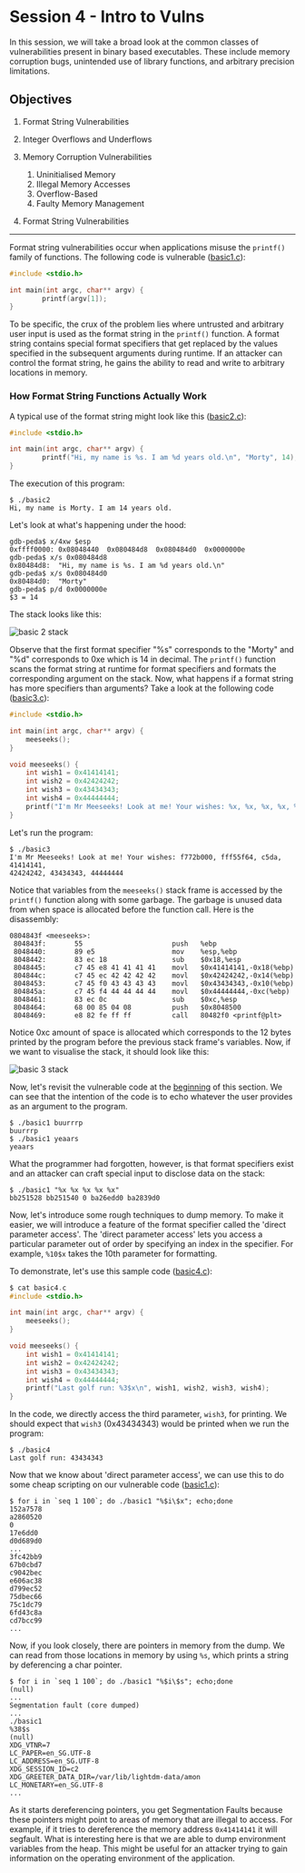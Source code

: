 Session 4 - Intro to Vulns
==========================

In this session, we will take a broad look at the common classes of
vulnerabilities present in binary based executables. These include memory
corruption bugs, unintended use of library functions, and arbitrary precision
limitations.

Objectives
----------

1. Format String Vulnerabilities
2. Integer Overflows and Underflows
3. Memory Corruption Vulnerabilities
    1. Uninitialised Memory
    2. Illegal Memory Accesses
    3. Overflow-Based
    4. Faulty Memory Management


1. Format String Vulnerabilities
--------------------------------

Format string vulnerabilities occur when applications misuse the `printf()`
family of functions. The following code is vulnerable ([basic1.c][1]):

```c
#include <stdio.h>

int main(int argc, char** argv) {
        printf(argv[1]);
}
```

To be specific, the crux of the problem lies where untrusted and arbitrary user
input is used as the format string in the `printf()` function. A format string
contains special format specifiers that get replaced by the values specified in
the subsequent arguments during runtime. If an attacker can control the format
string, he gains the ability to read and write to arbitrary locations in memory.

### How Format String Functions Actually Work

A typical use of the format string might look like this ([basic2.c][2]):

```c
#include <stdio.h>

int main(int argc, char** argv) {
        printf("Hi, my name is %s. I am %d years old.\n", "Morty", 14);
}
```

The execution of this program:

```console
$ ./basic2
Hi, my name is Morty. I am 14 years old.
```

Let's look at what's happening under the hood:

```console
gdb-peda$ x/4xw $esp
0xffff0000: 0x08048440  0x080484d8  0x080484d0  0x0000000e
gdb-peda$ x/s 0x080484d8
0x80484d8:  "Hi, my name is %s. I am %d years old.\n"
gdb-peda$ x/s 0x080484d0
0x80484d0:  "Morty"
gdb-peda$ p/d 0x0000000e
$3 = 14
```

The stack looks like this:

![basic 2 stack][basic2stack]

Observe that the first format specifier "%s" corresponds to the "Morty" and "%d"
corresponds to 0xe which is 14 in decimal. The `printf()` function scans the
format string at runtime for format specifiers and formats the corresponding
argument on the stack. Now, what happens if a format string has more specifiers
than arguments? Take a look at the following code ([basic3.c][2]):

```c
#include <stdio.h>

int main(int argc, char** argv) {
    meeseeks();
}

void meeseeks() {
    int wish1 = 0x41414141;
    int wish2 = 0x42424242;
    int wish3 = 0x43434343;
    int wish4 = 0x44444444;
    printf("I'm Mr Meeseeks! Look at me! Your wishes: %x, %x, %x, %x, %x, %x, %x\n");
}
```

Let's run the program:

```console
$ ./basic3
I'm Mr Meeseeks! Look at me! Your wishes: f772b000, fff55f64, c5da, 41414141,
42424242, 43434343, 44444444
```

Notice that variables from the `meeseeks()` stack frame is accessed by the
`printf()` function along with some garbage. The garbage is unused data from
when space is allocated before the function call. Here is the disassembly:

```console
0804843f <meeseeks>:
 804843f:       55                      push   %ebp
 8048440:       89 e5                   mov    %esp,%ebp
 8048442:       83 ec 18                sub    $0x18,%esp
 8048445:       c7 45 e8 41 41 41 41    movl   $0x41414141,-0x18(%ebp)
 804844c:       c7 45 ec 42 42 42 42    movl   $0x42424242,-0x14(%ebp)
 8048453:       c7 45 f0 43 43 43 43    movl   $0x43434343,-0x10(%ebp)
 804845a:       c7 45 f4 44 44 44 44    movl   $0x44444444,-0xc(%ebp)
 8048461:       83 ec 0c                sub    $0xc,%esp
 8048464:       68 00 85 04 08          push   $0x8048500
 8048469:       e8 82 fe ff ff          call   80482f0 <printf@plt>
```

Notice 0xc amount of space is allocated which corresponds to the 12 bytes
printed by the program before the previous stack frame's variables. Now, if we
want to visualise the stack, it should look like this:

![basic 3 stack][basic3stack]

Now, let's revisit the vulnerable code at the [beginning][1] of this section. We
can see that the intention of the code is to echo whatever the user provides as
an argument to the program.

```console
$ ./basic1 buurrrp
buurrrp
$ ./basic1 yeaars
yeaars
```

What the programmer had forgotten, however, is that format specifiers exist and
an attacker can craft special input to disclose data on the stack:

```console
$ ./basic1 "%x %x %x %x %x"
bb251528 bb251540 0 ba26edd0 ba2839d0
```

Now, let's introduce some rough techniques to dump memory. To make it easier, we
will introduce a feature of the format specifier called the 'direct parameter
access'. The 'direct parameter access' lets you access a particular parameter
out of order by specifying an index in the specifier. For example, `%10$x` takes
the 10th parameter for formatting.

To demonstrate, let's use this sample code ([basic4.c][4]):

```c
$ cat basic4.c
#include <stdio.h>

int main(int argc, char** argv) {
    meeseeks();
}

void meeseeks() {
    int wish1 = 0x41414141;
    int wish2 = 0x42424242;
    int wish3 = 0x43434343;
    int wish4 = 0x44444444;
    printf("Last golf run: %3$x\n", wish1, wish2, wish3, wish4);
}
```

In the code, we directly access the third parameter, `wish3`, for printing. We
should expect that `wish3` (0x43434343) would be printed when we run the
program:

```
$ ./basic4
Last golf run: 43434343
```

Now that we know about 'direct parameter access', we can use this to do some
cheap scripting on our vulnerable code ([basic1.c][1]):

```console
$ for i in `seq 1 100`; do ./basic1 "%$i\$x"; echo;done
152a7578
a2860520
0
17e6dd0
d0d689d0
...
3fc42bb9
67b0cbd7
c9042bec
e606ac38
d799ec52
75dbec66
75c1dc79
6fd43c8a
cd7bcc99
...
```

Now, if you look closely, there are pointers in memory from the dump. We can
read from those locations in memory by using `%s`, which prints a string by
deferencing a char pointer.

```console
$ for i in `seq 1 100`; do ./basic1 "%$i\$s"; echo;done
(null)
...
Segmentation fault (core dumped)
...
./basic1
%38$s
(null)
XDG_VTNR=7
LC_PAPER=en_SG.UTF-8
LC_ADDRESS=en_SG.UTF-8
XDG_SESSION_ID=c2
XDG_GREETER_DATA_DIR=/var/lib/lightdm-data/amon
LC_MONETARY=en_SG.UTF-8
...
```

As it starts dereferencing pointers, you get Segmentation Faults because these
pointers might point to areas of memory that are illegal to access. For example,
if it tries to dereference the memory address `0x41414141` it will segfault.
What is interesting here is that we are able to dump environment variables from
the heap. This might be useful for an attacker trying to gain information on the
operating environment of the application.

[//]: # (Links)
[1]: ./formatstring/basic1.c
[2]: ./formatstring/basic2.c
[3]: ./formatstring/basic3.c
[4]: ./formatstring/basic4.c


[//]: # (Images)
[basic2stack]: ./basic2stack.png
[basic3stack]: ./basic3stack.png
